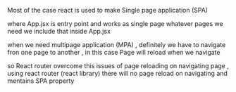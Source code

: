 Most of the case react is used to make Single page application (SPA)

where App.jsx is entry point and works as single page 
whatever pages we need we include that inside App.jsx 

when we need multipage application (MPA) , definitely we have to navigate fron one page to another , in  this case Page will reload when we navigate 

so React router overcome this issues of page reloading on navigating page ,
using react router (react library) there will no page reload on navigating and mentains SPA property



